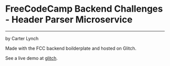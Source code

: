 # FreeCodeCamp Backend Challenges - Header Parser Microservice

---

by Carter Lynch

Made with the FCC backend boilderplate and hosted on Glitch.

See a live demo at [glitch](https://cjl12-headerParser.glitch.me/headerParser).